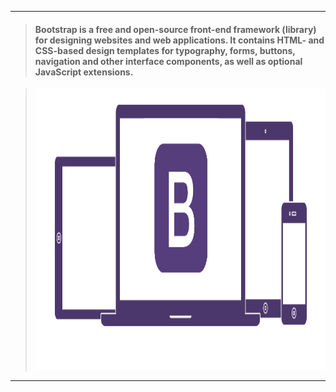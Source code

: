 ___
> #### Bootstrap is a free and open-source front-end framework (library) for designing websites and web applications. It contains HTML- and CSS-based design templates for typography, forms, buttons, navigation and other interface components, as well as optional JavaScript extensions.

> <img src="https://github.com/BiggaHD/Bootstrap_Projects/blob/master/stack.png" height="450" width="600">
___
